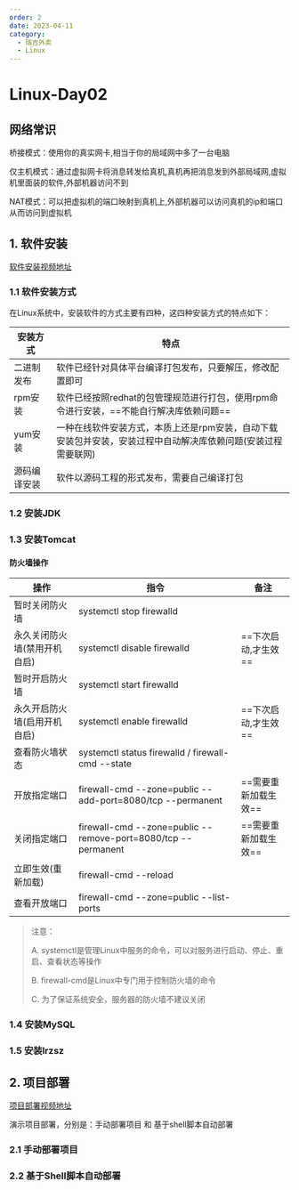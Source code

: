 ```yaml
---
order: 2
date: 2023-04-11
category: 
  - 瑞吉外卖
  - Linux
---
```


# Linux-Day02

## 网络常识

桥接模式：使用你的真实网卡,相当于你的局域网中多了一台电脑

仅主机模式：通过虚拟网卡将消息转发给真机,真机再把消息发到外部局域网,虚拟机里面装的软件,外部机器访问不到

NAT模式：可以把虚拟机的端口映射到真机上,外部机器可以访问真机的ip和端口从而访问到虚拟机

## 1. 软件安装

[软件安装视频地址](https://www.bilibili.com/video/BV13a411q753?p=132&vd_source=8a1412d04d200fa33278d2b150f9b8df)

### 1.1 软件安装方式

在Linux系统中，安装软件的方式主要有四种，这四种安装方式的特点如下：

| 安装方式     | 特点                                                         |
| ------------ | ------------------------------------------------------------ |
| 二进制发布   | 软件已经针对具体平台编译打包发布，只要解压，修改配置即可     |
| rpm安装      | 软件已经按照redhat的包管理规范进行打包，使用rpm命令进行安装，==不能自行解决库依赖问题== |
| yum安装      | 一种在线软件安装方式，本质上还是rpm安装，自动下载安装包并安装，安装过程中自动解决库依赖问题(安装过程需要联网) |
| 源码编译安装 | 软件以源码工程的形式发布，需要自己编译打包                   |

### 1.2 安装JDK

### 1.3 安装Tomcat

#### 防火墙操作

| 操作                         | 指令                                                         | 备注                 |
| ---------------------------- | ------------------------------------------------------------ | -------------------- |
| 暂时关闭防火墙               | systemctl stop firewalld                                     |                      |
| 永久关闭防火墙(禁用开机自启) | systemctl disable firewalld                                  | ==下次启动,才生效==  |
| 暂时开启防火墙               | systemctl start firewalld                                    |                      |
| 永久开启防火墙(启用开机自启) | systemctl enable firewalld                                   | ==下次启动,才生效==  |
| 查看防火墙状态               | systemctl status firewalld / firewall-cmd --state            |                      |
| 开放指定端口                 | firewall-cmd --zone=public --add-port=8080/tcp --permanent   | ==需要重新加载生效== |
| 关闭指定端口                 | firewall-cmd --zone=public --remove-port=8080/tcp --permanent | ==需要重新加载生效== |
| 立即生效(重新加载)           | firewall-cmd --reload                                        |                      |
| 查看开放端口                 | firewall-cmd --zone=public --list-ports                      |                      |

> 注意：
>
> ​A. systemctl是管理Linux中服务的命令，可以对服务进行启动、停止、重启、查看状态等操作
>
> ​B. firewall-cmd是Linux中专门用于控制防火墙的命令
>
> ​C. 为了保证系统安全，服务器的防火墙不建议关闭

### 1.4 安装MySQL

### 1.5 安装lrzsz

## 2. 项目部署

[项目部署视频地址](https://www.bilibili.com/video/BV13a411q753?p=139&vd_source=8a1412d04d200fa33278d2b150f9b8df)

演示项目部署，分别是：手动部署项目 和 基于shell脚本自动部署

### 2.1 手动部署项目

### 2.2 基于Shell脚本自动部署
